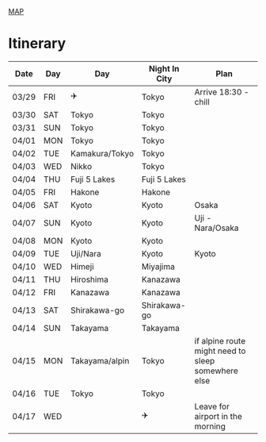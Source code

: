 [MAP](https://www.google.com/maps/d/embed?mid=1GqcsMsJTb3JPUCn7sbIqKMuthIuCuJ0s)

# Itinerary

|  Date | Day   |Day                  |Night In City   |Plan                                                |
|-------|-------|---------------------|----------------|----------------------------------------------------|
|03/29  |FRI    |✈️                   |Tokyo            |Arrive 18:30 - chill                               |
|03/30  |SAT    |Tokyo                |Tokyo           |                                                    |
|03/31  |SUN    |Tokyo                |Tokyo           |                                                    |
|04/01  |MON    |Tokyo                |Tokyo           |                                                    |
|04/02  |TUE    |Kamakura/Tokyo       |Tokyo           |                                                    |
|04/03  |WED    |Nikko                |Tokyo           |                                                    |
|04/04  |THU    |Fuji 5 Lakes         |Fuji 5 Lakes    |                                                    |
|04/05  |FRI    |Hakone               |Hakone          |                                                    |
|04/06  |SAT    |Kyoto                |Kyoto           |Osaka                                               |
|04/07  |SUN    |Kyoto                |Kyoto           |Uji - Nara/Osaka                                    |
|04/08  |MON    |Kyoto                |Kyoto           |                                                    |
|04/09  |TUE    |Uji/Nara             |Kyoto           | Kyoto                                              |
|04/10  |WED    |Himeji               |Miyajima        |                                                    |
|04/11  |THU    |Hiroshima            |Kanazawa        |                                                    |
|04/12  |FRI    |Kanazawa             |Kanazawa        |                                                    |
|04/13  |SAT    |Shirakawa-go         |Shirakawa-go    |                                                    |
|04/14  |SUN    |Takayama             |Takayama        |                                                    |
|04/15  |MON    |Takayama/alpin       |Tokyo           |if alpine route might need to sleep somewhere else  |
|04/16  |TUE    |Tokyo                |Tokyo           |                                                    |
|04/17  |WED    |                     |✈️              |Leave for airport in the morning                    |
